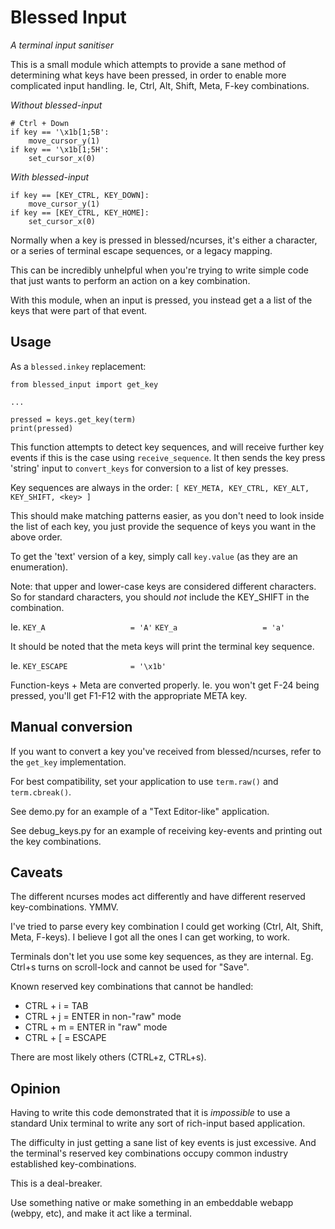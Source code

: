 # Blessed Input

_A terminal input sanitiser_

This is a small module which attempts to provide a sane method of determining
what keys have been pressed, in order to enable more complicated input handling.
Ie, Ctrl, Alt, Shift, Meta, F-key combinations.

*Without blessed-input*
```
# Ctrl + Down
if key == '\x1b[1;5B':
    move_cursor_y(1)
if key == '\x1b[1;5H':
    set_cursor_x(0)
```

*With blessed-input*
```
if key == [KEY_CTRL, KEY_DOWN]:
    move_cursor_y(1)
if key == [KEY_CTRL, KEY_HOME]:
    set_cursor_x(0)
```


Normally when a key is pressed in blessed/ncurses, it's either a character, or
a series of terminal escape sequences, or a legacy mapping.

This can be incredibly unhelpful when you're trying to write simple code that
just wants to perform an action on a key combination.

With this module, when an input is pressed, you instead get a a list of the keys
that were part of that event.


## Usage

As a `blessed.inkey` replacement:
```
from blessed_input import get_key

...

pressed = keys.get_key(term)
print(pressed)
```

This function attempts to detect key sequences, and will receive
further key events if this is the case using `receive_sequence`.
It then sends the key press 'string' input to `convert_keys`
for conversion to a list of key presses.

Key sequences are always in the order:
`[ KEY_META, KEY_CTRL, KEY_ALT, KEY_SHIFT, <key> ]`

This should make matching patterns easier, as you don't need to look inside the list of each key, you just provide the sequence of keys you want in the above order.


To get the 'text' version of a key, simply call `key.value` (as they are an enumeration).

Note: that upper and lower-case keys are considered different characters.
So for standard characters, you should _not_ include the KEY_SHIFT in the combination.

Ie.
`KEY_A                   = 'A'`
`KEY_a                   = 'a'`

It should be noted that the meta keys will print the terminal key sequence.

Ie. `KEY_ESCAPE              = '\x1b'`

Function-keys + Meta are converted properly.
Ie. you won't get F-24 being pressed, you'll get F1-F12 with the appropriate META key.

## Manual conversion

If you want to convert a key you've received from blessed/ncurses,
refer to the `get_key` implementation.

For best compatibility, set your application to use `term.raw()` and `term.cbreak()`.


See demo.py for an example of a "Text Editor-like" application.

See debug_keys.py for an example of receiving key-events and printing out the key combinations.

## Caveats

The different ncurses modes act differently and have different reserved
key-combinations. YMMV.

I've tried to parse every key combination I could get working (Ctrl, Alt, Shift, Meta, F-keys).
I believe I got all the ones I can get working, to work.

Terminals don't let you use some key sequences, as they are internal.
Eg. Ctrl+s turns on scroll-lock and cannot be used for "Save".

Known reserved key combinations that cannot be handled:

* CTRL + i = TAB
* CTRL + j = ENTER in non-"raw" mode
* CTRL + m = ENTER in "raw" mode
* CTRL + [ = ESCAPE

There are most likely others (CTRL+z, CTRL+s).

## Opinion

Having to write this code demonstrated that it is _impossible_ to use a standard
Unix terminal to write any sort of rich-input based application.

The difficulty in just getting a sane list of key events is just excessive.
And the terminal's reserved key combinations occupy common industry established
key-combinations.

This is a deal-breaker.

Use something native or make something in an embeddable webapp (webpy, etc),
and make it act like a terminal.
